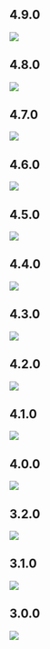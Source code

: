 ## 4.9.0

![](https://github.com/arononak/git_stamp/blob/main/changelog/4.9.0.png?raw=true)

## 4.8.0

![](https://github.com/arononak/git_stamp/blob/main/changelog/4.8.0.png?raw=true)

## 4.7.0

![](https://github.com/arononak/git_stamp/blob/main/changelog/4.7.0.png?raw=true)

## 4.6.0

![](https://github.com/arononak/git_stamp/blob/main/changelog/4.6.0.png?raw=true)

## 4.5.0

![](https://github.com/arononak/git_stamp/blob/main/changelog/4.5.0.png?raw=true)

## 4.4.0

![](https://github.com/arononak/git_stamp/blob/main/changelog/4.4.0.png?raw=true)

## 4.3.0

![](https://github.com/arononak/git_stamp/blob/main/changelog/4.3.0.png?raw=true)

## 4.2.0

![](https://github.com/arononak/git_stamp/blob/main/changelog/4.2.0.png?raw=true)

## 4.1.0

![](https://github.com/arononak/git_stamp/blob/main/changelog/4.1.0.png?raw=true)

## 4.0.0

![](https://github.com/arononak/git_stamp/blob/main/changelog/4.0.0.png?raw=true)

## 3.2.0

![](https://github.com/arononak/git_stamp/blob/main/changelog/3.2.0.png?raw=true)

## 3.1.0

<!-- https://snappify.com/ -->
![](https://github.com/arononak/git_stamp/blob/main/changelog/3.1.0.png?raw=true)

## 3.0.0

<!-- https://snappify.com/ -->
![](https://github.com/arononak/git_stamp/blob/main/changelog/3.0.0.png?raw=true)

